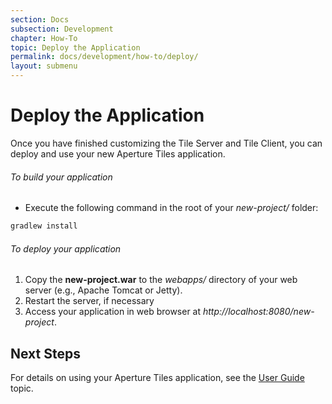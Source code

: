 ```yaml
---
section: Docs
subsection: Development
chapter: How-To
topic: Deploy the Application
permalink: docs/development/how-to/deploy/
layout: submenu
---
```


Deploy the Application
======================

Once you have finished customizing the Tile Server and Tile Client, you can deploy and use your new Aperture Tiles application.

<h6 class="procedure">To build your application</h6>

- Execute the following command in the root of your *new-project/* folder:

```bash
gradlew install
```

<h6 class="procedure">To deploy your application</h6>

1. Copy the **new-project.war** to the *webapps/* directory of your web server (e.g., Apache Tomcat or Jetty).
2. Restart the server, if necessary
3. Access your application in web browser at <em>http://localhost:8080/new-project</em>.

## Next Steps ##

For details on using your Aperture Tiles application, see the [User Guide](../../../user-guide/) topic.
